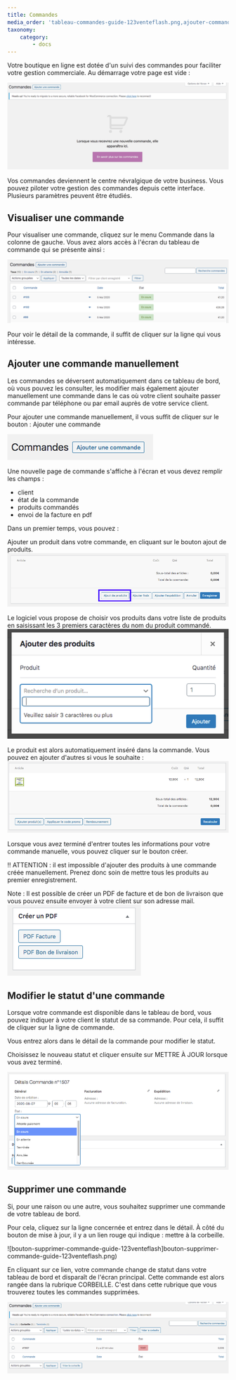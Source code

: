 ```yaml
---
title: Commandes
media_order: 'tableau-commandes-guide-123venteflash.png,ajouter-commande-guide-123venteflash.png,ajouter-produit-commande-guide-123venteflash.png,articles-commande-guide-123venteflash.png,chercher-produit-commande-guide-123venteflash.png,creer-pdf-commande-guide-123venteflash.png,modifier-statut-commande-guide-123venteflash.png,supprimer-commande-guide-123venteflash.png,tableau-commande-vide-guide-123venteflash.png,bouton-supprimer-commande-guide-123venteflash.png'
taxonomy:
    category:
        - docs
---
```


Votre boutique en ligne est dotée d'un suivi des commandes pour faciliter votre gestion commerciale. Au démarrage votre page est vide : 

![tableau-commande-vide-guide-123venteflash](tableau-commande-vide-guide-123venteflash.png)

Vos commandes deviennent le centre névralgique de votre business. Vous pouvez piloter votre gestion des commandes depuis cette interface. Plusieurs paramètres peuvent être étudiés. 

## Visualiser une commande

Pour visualiser une commande, cliquez sur le menu Commande dans la colonne de gauche. Vous avez alors accès à l'écran du tableau de commande qui se présente ainsi : 

![tableau-commandes-guide-123venteflash](tableau-commandes-guide-123venteflash.png)

Pour voir le détail de la commande, il suffit de cliquer sur la ligne qui vous intéresse. 

## Ajouter une commande manuellement

Les commandes se déversent automatiquement dans ce tableau de bord, où vous pouvez les consulter, les modifier mais également ajouter manuellement une commande dans le cas où votre client souhaite passer commande par téléphone ou par email auprès de votre service client. 

Pour ajouter une commande manuellement, il vous suffit de cliquer sur le bouton : Ajouter une commande 

![ajouter-commande-guide-123venteflash](ajouter-commande-guide-123venteflash.png)

Une nouvelle page de commande s'affiche à l'écran et vous devez remplir les champs : 
- client
- état de la commande
- produits commandés
- envoi de la facture en pdf

Dans un premier temps, vous pouvez : 

Ajouter un produit dans votre commande, en cliquant sur le bouton ajout de produits. 
![ajouter-produit-commande-guide-123venteflash](ajouter-produit-commande-guide-123venteflash.png)

Le logiciel vous propose de choisir vos produits dans votre liste de produits en saisissant les 3 premiers caractères du nom du produit commandé. 
![chercher-produit-commande-guide-123venteflash](chercher-produit-commande-guide-123venteflash.png)

Le produit est alors automatiquement inséré dans la commande. Vous pouvez en ajouter d'autres si vous le souhaite : 
![articles-commande-guide-123venteflash](articles-commande-guide-123venteflash.png)

Lorsque vous avez terminé d'entrer toutes les informations pour votre commande manuelle, vous pouvez cliquer sur le bouton créer. 

!! ATTENTION : il est impossible d'ajouter des produits à une commande créée manuellement. Prenez donc soin de mettre tous les produits au premier enregistrement. 

Note :
Il est possible de créer un PDF de facture et de bon de livraison que vous pouvez ensuite envoyer à votre client sur son adresse mail. 
![creer-pdf-commande-guide-123venteflash](creer-pdf-commande-guide-123venteflash.png)

## Modifier le statut d'une commande

Lorsque votre commande est disponible dans le tableau de bord, vous pouvez indiquer à votre client le statut de sa commande. Pour cela, il suffit de cliquer sur la ligne de commande. 

Vous entrez alors dans le détail de la commande pour modifier le statut. 

Choisissez le nouveau statut et cliquer ensuite sur METTRE À JOUR lorsque vous avez terminé. 

![modifier-statut-commande-guide-123venteflash](modifier-statut-commande-guide-123venteflash.png)

## Supprimer une commande

Si, pour une raison ou une autre, vous souhaitez supprimer une commande de votre tableau de bord. 

Pour cela, cliquez sur la ligne concernée et entrez dans le détail. À côté du bouton de mise à jour, il y a un lien rouge qui indique : mettre à la corbeille. 

![bouton-supprimer-commande-guide-123venteflash]bouton-supprimer-commande-guide-123venteflash.png)

En cliquant sur ce lien, votre commande change de statut dans votre tableau de bord et disparaît de l'écran principal. Cette commande est alors rangée dans la rubrique CORBEILLE. C'est dans cette rubrique que vous trouverez toutes les commandes supprimées. 

![supprimer-commande-guide-123venteflash](supprimer-commande-guide-123venteflash.png)